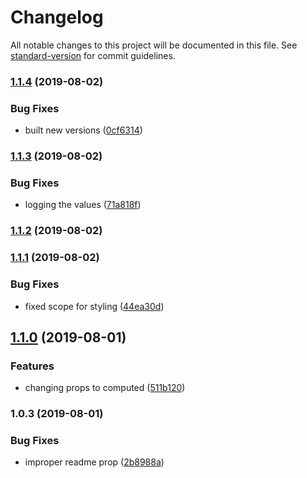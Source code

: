 # Changelog

All notable changes to this project will be documented in this file. See [standard-version](https://github.com/conventional-changelog/standard-version) for commit guidelines.

### [1.1.4](https://github.com/caldwell619/vue-simple-flip/compare/v1.1.3...v1.1.4) (2019-08-02)


### Bug Fixes

* built new versions ([0cf6314](https://github.com/caldwell619/vue-simple-flip/commit/0cf6314))

### [1.1.3](https://github.com/caldwell619/vue-simple-flip/compare/v1.1.2...v1.1.3) (2019-08-02)


### Bug Fixes

* logging the values ([71a818f](https://github.com/caldwell619/vue-simple-flip/commit/71a818f))

### [1.1.2](https://github.com/caldwell619/vue-simple-flip/compare/v1.1.1...v1.1.2) (2019-08-02)

### [1.1.1](https://github.com/caldwell619/vue-simple-flip/compare/v1.1.0...v1.1.1) (2019-08-02)


### Bug Fixes

* fixed scope for styling ([44ea30d](https://github.com/caldwell619/vue-simple-flip/commit/44ea30d))

## [1.1.0](https://github.com/caldwell619/vue-simple-flip/compare/v1.0.3...v1.1.0) (2019-08-01)


### Features

* changing props to computed ([511b120](https://github.com/caldwell619/vue-simple-flip/commit/511b120))

### 1.0.3 (2019-08-01)


### Bug Fixes

* improper readme prop ([2b8988a](https://github.com/caldwell619/vue-simple-flip/commit/2b8988a))
